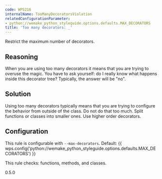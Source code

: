 ```yaml
---
code: WPS216
internalName: TooManyDecoratorsViolation
relatedConfigurationParameter:
- python://wemake_python_styleguide.options.defaults.MAX_DECORATORS
title: 'Too many decorators: _'
---
```


Restrict the maximum number of decorators.

## Reasoning
When you are using too many decorators it means that you are trying
to overuse the magic. You have to ask yourself: do I really know
what happens inside this decorator tree? Typically, the answer will
be "no".

## Solution
Using too many decorators typically means that you are trying to
configure the behavior from outside of the class. Do not do that too
much. Split functions or classes into smaller ones. Use higher order
decorators.

## Configuration
This rule is configurable with `--max-decorators`. Default:
{{ wps.config('python://wemake_python_styleguide.options.defaults.MAX_DECORATORS') }}

This rule checks: functions, methods, and classes.

<div class="versionadded">

0.5.0

</div>